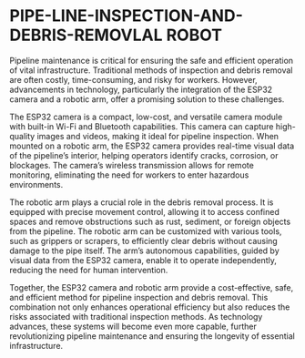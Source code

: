 # PIPE-LINE-INSPECTION-AND-DEBRIS-REMOVLAL ROBOT
Pipeline maintenance is critical for ensuring the safe and efficient operation of vital infrastructure. Traditional methods of inspection and debris removal are often costly, time-consuming, and risky for workers. However, advancements in technology, particularly the integration of the ESP32 camera and a robotic arm, offer a promising solution to these challenges.

The ESP32 camera is a compact, low-cost, and versatile camera module with built-in Wi-Fi and Bluetooth capabilities. This camera can capture high-quality images and videos, making it ideal for pipeline inspection. When mounted on a robotic arm, the ESP32 camera provides real-time visual data of the pipeline’s interior, helping operators identify cracks, corrosion, or blockages. The camera’s wireless transmission allows for remote monitoring, eliminating the need for workers to enter hazardous environments.

The robotic arm plays a crucial role in the debris removal process. It is equipped with precise movement control, allowing it to access confined spaces and remove obstructions such as rust, sediment, or foreign objects from the pipeline. The robotic arm can be customized with various tools, such as grippers or scrapers, to efficiently clear debris without causing damage to the pipe itself. The arm’s autonomous capabilities, guided by visual data from the ESP32 camera, enable it to operate independently, reducing the need for human intervention.

Together, the ESP32 camera and robotic arm provide a cost-effective, safe, and efficient method for pipeline inspection and debris removal. This combination not only enhances operational efficiency but also reduces the risks associated with traditional inspection methods. As technology advances, these systems will become even more capable, further revolutionizing pipeline maintenance and ensuring the longevity of essential infrastructure.
